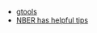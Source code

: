 * [gtools](https://gtools.readthedocs.io/en/latest/)  
* [NBER has helpful tips](http://www.nber.org/stata/efficient/)
